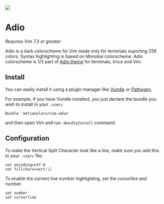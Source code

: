 ![](https://raw.github.com/adrianolaru/adio-theme/master/images/adio-theme.png)

# Adio

*Requires Vim 7.3 or greater*

Adio is a dark colorscheme for Vim made only for terminals suporting 256 colors. Syntax highlighting is based on Monokai colorscheme. 
Adio colorscheme is 1/3 part of [Adio theme](https://github.com/adrianolaru/adio-theme) for terminals, tmux and Vim.

## Install

You can easily install it using a plugin manager like
[Vundle](https://github.com/gmarik/vundle) or
[Pathogen](https://github.com/tpope/vim-pathogen).

For example, if you have Vundle installed, you just declare the bundle you wish
to install in your `.vimrc`

    Bundle 'adrianolaru/vim-adio'

and then open Vim and run `:BundleInstall` command.

## Configuration

To make the Vertical Split Character look like a line, make sure you add this to your `.vimrc` file:

    set encoding=utf-8
    set fillchars=vert:\│


To enable the current line number highlighting, set the cursorline and number.

    set number
    set cursorline
